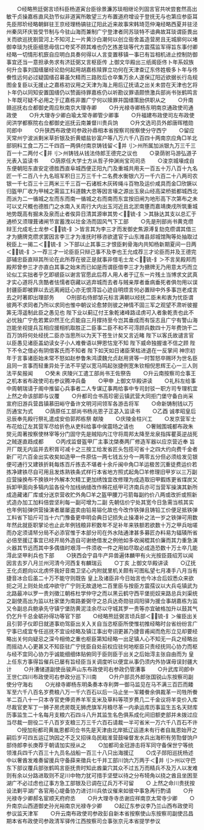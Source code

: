<!-- { "loadSidebar": true } -->
　　○经略熊廷弼言顷科臣杨道寅台臣徐景濂苏琰相继论列固言官共吠尝套然高出敏干贞操嘉栋直风劲节似非道寅所敢望三方布置道府增设于登抚无与也第应参臣耳先臣邢玠经略朝鲜驻王京经理杨镐驻辽阳此近来故事宋韩琦范仲淹经略西夏并驻泾州秦凤环庆皆受节制与今驻山海而兼制广宁登津者同苏琰特不谙典故耳琰谓臣畏出关而欲巡抚劄营河上不知河上一片黄沙白潮何以创立衙舍盖造营房且无城廓何以堵御幸琰为抚臣细思毋信口夸奖不顾其难也仍乞拣差琰等代方震孺监军得旨东事付卿经略一切情形机窾自应明白具奏何得以人言变置移镇一事已有旨相机进止控制防御事宜还当一意担承务求有济廷弼又言枢臣传  上御文华殿出三纸阁臣佟卜年系奴族何升佥事刘国缙屡经论劾何起用胡嘉栋赎罪立功何在天津查辽东佟姓极多卜年与佟餋性远何必过疑国缙召募虽欠精而三路败后仓卒集万余人遂保辽阳近欲据长行岛规图金复臣以无援止之嘉栋初议用之天津为海上用后辽抚请之出关未尝在天津也乞将卜年仍以同知安置国缙仍以赞画待罪嘉栋仍以听勘议罪语颇愤激兵部尚书张鹤鸣言卜年既可疑不必用之于辽嘉栋非置广宁何以赎罪并国缙策励供职从之
　　○升南赣巡抚右佥都御史周应秋南京大理寺卿
　　○升光禄寺卿杨东明南京通政使司通政使
　　○升大理寺少卿白瑜太常寺卿管少卿事
　　○升福建布政使司左布政使闵洪学都察院右佥都御史巡抚云南兼督川贵兵饷
　　○升文选司员外郎唐晖稽勋司郎中
　　○升狭西布政使司参政孙鼎相本省按察司按察使分守西宁
　　○留应天常州宁波派剩米草折银及折黄蜡盐钞富户等八万六千八百四十两南京应角□羊北部铜料工食二万二千四百一两俱付南京铸钱留＜并刂＞州所属加派银九万三千三百一十二两付＜并刂＞州铸钱从钱法侍郎王德完之议也
　　○录荫驸马游弘道子光表入监读书
　　○荫原任大学士方从哲子仲渊尚宝司司丞
　　○浚京城壕成自东便朝阳东直安定德胜西直阜城西便正阳九门及重城共用夫一百五十万八百十九名匠一千二百八十九名班军积日三万三千十二名费水衡银六万一千六百二十八两司农银一千七百三十三两米三千三百一石诸桩木灰砖绳斗百物及运价咸具而金□欣镢以归盔甲厂收为甲械之需监工科道魏大忠等因言壕之源出玉泉山经高梁桥抵都城西北而派为二一循城之左而东而南一循城之右而南而东宜按旧闸为地形高下次第布之未可以丈尺概也德胜门之水南入关周行大内出玉河近且北淤南壅而嘉靖庚戌所筑重城地势既高有掘未及泉而止者俟异日清其源审其势＜锍-釒＞其脉达其支以总汇于通桥又须理葺诸闸节宣蓄洩以壮金汤而固风气下工部
　　○先是刑部尚书黄克缵辩王允成毛士龙参＜锍-釒＞皆言其为李三才而发御史焦源溥复劾克缵谓其借三才为搪牌克缵求罢因言李三才为淮抚时移咨欲遣官于山东潍县郯城馆陶等处抽取过税臣上一揭二＜锍-釒＞下部以止其事三才恨臣剌骨海内共知杨新期夏间一日两＜锍-釒＞一荐三才一论臣臣只辩己事不及李也王允成荐三才论臣而并及王德完邵辅忠臣直辩其所论在此所荐在彼正是就事非借毛士龙＜锍-釒＞不言吴殿邦而殿邦曾参三才亦直白其事之始末而已如是而谓臣借李三才为搪牌无乃用意太巧而立论似工实拙者乎乞即禠臣以谢言官愿此后荐人用人者于辽东一片残土当博求文武真才实心道将凡贪酷者怯懦者窃藏以逃弃城而去者与贼亲厚者垂病垂死者俱勿用以误封疆臣即被罪以去远离阙廷心亦无恨淂旨心迹自明烦言何必置辩中外多事岂老成言去之时著即出理部务
　　○刑部右侍郎邹元标言满朝以经抚二臣未和衷为忧臣谓彼两不求同者乃所以求同也惟中朝议论愈棼则彼之神情不固三军之观望不肃听彼握筭无淂遥制此臣之愚见也  陛下业以蓟辽付王象乾诸峰路迳虏可入者象乾责也此不必忧独广宁危若累卯然王化贞能自三月撑持至今岂其垂成而有馁志且广宁有警山海岂能坐视提兵互相应援相机取胜正二臣事二臣不和不可淂顾兵数四十万年费饷干二百万饷将何处经抚二臣亦当思所以为天下苍生计矣又言近睹  陛下以客氏故谴言官以臣愚见诸臣盖幼读女子小人难餋语以狎恩怙宠不知  陛下威命独握谁不信之顾  陛下不令之借必有阴借客氏而不知者  陛下如天如日诸臣荣枯进退在一反掌间  神宗初年于言事诸臣始未常不怒如赵参鲁朱鸿谟魏允贞赵用贤等一时暂怒卒赐环为世名臣且同一言事而轻重异处于法不平望以宽马鸣起张捷例宽朱钦相倪思辉王心一三人则法平矣报闻
　　○癸未  庆陵兴工遣工部尚书王佐祭告
　　○升云南按察司佥事王之机本省布政使司右参议腾冲兵备
　　○甲申  上御文华殿讲读
　　○礼科左给事中周朝瑞请于阁中推留心兵事者二人专谋辽事两给事中专司封驳一职方司专理机宜  上然之命该部即与议覆
　　○升都司佥书高珍密云镇武营大同拒门堡守备白尚采宣府旧游兵营昌镇慕田峪守备许文明河间领军各游击将军
　　○命新铸制钱以万历通宝为式
　　○荫原任工部尚书杨兆恩子正苾入监读书
　　○乙酉  诚孝昭皇后忌辰奉先殿行祭礼遣成安伯郭邦栋祭  献陵
　　○庆陵金柱兴工
　　○发京营军士布花给辽左其营军尽给折色从吏科给事中侯震旸之请也
　　○奢贼围城都布政朱爕元周著按察使林宰等分门固守先是贼陷内江守将周邦太降至龙泉指挥瞿英逆战死之贼遂直趋成都
　　○丙戌监督盔甲厂主事沈棨奏两厂修造军器以应京营近奉  旨开厂既无内监并去积胥可减十之三按工给发省匠头包揽可省十之四大约向费千金者新厂可六百金出实收矣如造甲一件原估一两七钱五分今一两零五分但必须给发见银便可通行又建铁折耗每炼百斤拣去不堪者十余斤闽中角□羊运极苦沉重徒费运价若拣净建铁尽自可用且发炼熟铁条式样行本省地方照式起角□羊修理旧甲岁以三万副应营操换布不换铁叶外解本欠精工更加绣蚀宜改修理为成造取旧甲鍜炼更省煤炭又拆卸甲面向多犒内监各役今加线纳缝改作棉花纸甲可济南兵亦可当营军操演其新所成造藏诸厂库或分送京营收贮外角□羊之盔甲腰刀弓箭每副约价八两或改折或照新式造办加工加料倍尝坚利每一副可增为二副  先朝估价宁处其宽今日急需当核其实也年例铅弹供营操演者屡屡盗卖由铅易镕化故也今改作铁弹且铸铅工价便足抵铁弹工料省下铅斤可当十六门豫备更申明会典日记损失止操凑补之法一岁之铁弹可用数年然此就臣职掌论也止此年例钱粮非积数年不足补年来铁额若欲数十万之甲兵咄嗟而办定须请帑分局不必添官惟于本部分司在外水陆通津甚多募匠办料易为辐辏所省必倍至援辽事宜已经开局外造自可谢绝借发之例他如多收闽棍其价廉而其力重急演火器其节远而其中多偶值时艰淂一件须收一件之用如尽取必成造恐数十万士卒几能淂此坚甲利兵也下部
　　○狭西会宁县牛产异兽遍体麟甲有火光按臣聂绍芳以闻因言去岁八月兰州河清今河西复有麟瑞云
　　○丁亥  上御文华殿讲读
　　○辽抚王化贞题向以北虏怀我好音南卫坚心内附就里机关颇有可图私望七月凑手八月当有捷音冰合后虽二十万不能守则既告  皇上及诸臣非今日始言也今冰合后奴悉众来欲扼之河上则处处成冲欲守广宁则无故退地二百里臣与按臣方震孺议以大兵屯镇武为北路最冲以罗一贵刘徵江朝栋杜学仲守之而以黑云鹤守西平堡扼奴来路总兵刘渠统之副使高出为监以杜家堡为南路姜弼守之总兵达奇勋驻闾阳驿为援佥事胡嘉栋为监又令副总兵鲍承先守镇宁堡防黄泥洼余尽以守城其罗一贵等亦宜破格加升以鼓其气仍乞升千总金砺孙得功等官下部
　　○经略熊廷弼言顷兵部＜锍-釒＞催臣出关且引郭子仪即日就道事劝驾臣出关入关自当恣枢臣所使惟初推经略时台省纷纷言广宁事已成宜专任巡抚不宜设经略及镇江事出夸诩更甚乃捷音甫闻而危形立见却要经略出关何向疑忌之深今相倚之重也枢臣第知经略一出足镇人心不知无一兵之经略出而摇动人心更甚又不知臣驻广宁抚臣自处前权应驻何地枢臣只责经抚同心协力而枢与经不宜同心协力乎诚能细细体贴俯同于臣则臣于出关之后始淂主张自由而为  皇上任东方事得旨催兵已屡有旨经臣当关调度听以便宜从事仍须内外协谋毋误封疆大计
　　○升漕储道副使岳骏声山东布政使司右参政仍管漕事
　　○升武库司郎中王世仁四川布政使司右参政分巡下川南
　　○升户部员外郎张国锐山东按察司副使分守海右
　　○光禄寺卿杨东明条奏本寺利弊一御马监见在马不满三百匹而餧军至六千八百名岁费粮八万一千六百石以后一马止坐一军餧餋余俱裁革一司牲所餋羊二百八十一只本寺官吏俸资养羊军支米及草料等项岁费几二千金议将羊变价入库尽裁官吏军丁一狮子房虎房既无狮虎旗军月粮尽革一内承运库历事监生五名天财库历事监生二十名每月支粮六石四斗八升其监生名色俱系成化间旧额吏部并未拨过应当尽裁一厨役二千八百岁支粮三万三千六百石请裁一半可省米一万六千八百石不许
　　○授加衔都司黄胤恩都司佥书先是天津由北岸抵辽运道未有行者自胤恩始开之嗣后岁可四五运辽饷因之不乏又招徕岛民戢淮营鼓噪督发水兵出海积有劳勚督饷户部侍郎李长庚荐于朝请加实授从之
　　○加都司金冠游击将军同守备保世宁等统领淮兵四千六百三十九员名战船一百三十八只出海援辽
　　○戊子郧阳巡抚杨述中以奢酋发难奏留援兵守备薛来徵兵七千并工部川饷六万两于＜并刂＞州以守巴东下部议覆兵部张鹤鸣言臣抚贵时知此酋巢穴其众不过五万而精兵不及万人以发难则有余以分路进取则不足川中物力犹可措手坚壁以待之分布犄角以挠之酋且坐困至湖广不必过虑也辽事方急工部银及已调在辽兵万不可留
　　○  上然之命川贵抚按设法剿平湖广各官用心堤备协力进讨川兵依议催来如彼中事急再行酌请
　　○升光禄寺少卿郝名宦顺天府府丞
　　○升大理寺寺丞谢应祥南京太常寺少卿
　　○升南京山西道御史孙光裕南京光禄寺少卿
　　○起辽东参议李乃兰山西布政使司参议监天津军
　　○升云南布政使司参政彭自新本省按察使山东按察司副使吕昌期本省布政使司参政清军驿传江西按察司佥事张京元本省提学参议
